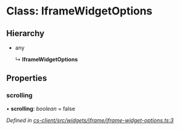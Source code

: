 # Class: IframeWidgetOptions

## Hierarchy

* any

  ↳ **IframeWidgetOptions**

## Properties

###  scrolling

• **scrolling**: *boolean* = false

*Defined in [cs-client/src/widgets/iframe/iframe-widget-options.ts:3](https://github.com/RichardHovenkamp/csnext/blob/0e0b9b29/packages/cs-client/src/widgets/iframe/iframe-widget-options.ts#L3)*
